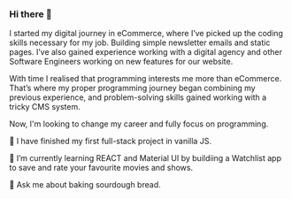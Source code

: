 ### Hi there 👋

I started my digital journey in eCommerce, where I’ve picked up the coding skills necessary for my job. Building simple newsletter emails and static pages. I’ve also gained experience working with a digital agency and other Software Engineers working on new features for our website. 

With time I realised that programming interests me more than eCommerce. That’s where my proper programming journey began combining my previous experience, and problem-solving skills gained working with a tricky CMS system. 

Now, I'm looking to change my career and fully focus on programming.


🔭 I have finished my first full-stack project in vanilla JS. 

🌱 I’m currently learning REACT and Material UI by buildiing a Watchlist app to save and rate your favourite movies and shows.

💬 Ask me about baking sourdough bread.



<!--
**l-przybylka/l-przybylka** is a ✨ _special_ ✨ repository because its `README.md` (this file) appears on your GitHub profile.
.
Here are some ideas to get you started:

- n ...
-  ...
- 👯 I’m looking to collaborate on ...
- 🤔 I’m looking for help with ...
-   
- 📫 How to reach me: ...  
- 😄 Pronouns: ...
- ⚡ Fun fact: ... 
-->
